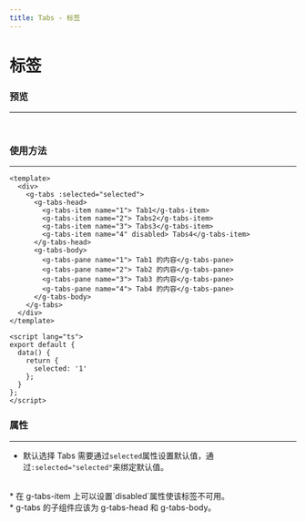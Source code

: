 ```yaml
---
title: Tabs - 标签
---
```


# 标签

### 预览
***
<tab-demos></tab-demos>
<br/>

### 使用方法
***
```vue
<template>
  <div>
    <g-tabs :selected="selected">
      <g-tabs-head>
        <g-tabs-item name="1"> Tab1</g-tabs-item>
        <g-tabs-item name="2"> Tabs2</g-tabs-item>
        <g-tabs-item name="3"> Tabs3</g-tabs-item>
        <g-tabs-item name="4" disabled> Tabs4</g-tabs-item>
      </g-tabs-head>
      <g-tabs-body>
        <g-tabs-pane name="1"> Tab1 的内容</g-tabs-pane>
        <g-tabs-pane name="2"> Tab2 的内容</g-tabs-pane>
        <g-tabs-pane name="3"> Tab3 的内容</g-tabs-pane>
        <g-tabs-pane name="4"> Tab4 的内容</g-tabs-pane>
      </g-tabs-body>
    </g-tabs>
  </div>
</template>

<script lang="ts">
export default {
  data() {
    return {
      selected: '1'
    };
  }
};
</script>
```

### 属性
***
* 默认选择 Tabs 需要通过`selected`属性设置默认值，通过`:selected="selected"`来绑定默认值。
<br/>
* 在 g-tabs-item 上可以设置`disabled`属性使该标签不可用。
<br/>
* g-tabs 的子组件应该为 g-tabs-head 和 g-tabs-body。
